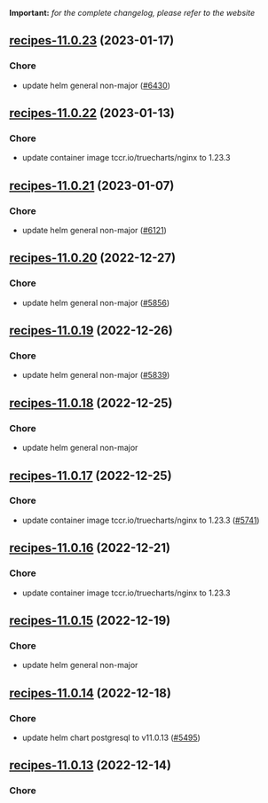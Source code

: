 **Important:**
*for the complete changelog, please refer to the website*




## [recipes-11.0.23](https://github.com/truecharts/charts/compare/recipes-11.0.22...recipes-11.0.23) (2023-01-17)

### Chore

- update helm general non-major ([#6430](https://github.com/truecharts/charts/issues/6430))
  
  


## [recipes-11.0.22](https://github.com/truecharts/charts/compare/recipes-11.0.21...recipes-11.0.22) (2023-01-13)

### Chore

- update container image tccr.io/truecharts/nginx to 1.23.3
  
  


## [recipes-11.0.21](https://github.com/truecharts/charts/compare/recipes-11.0.20...recipes-11.0.21) (2023-01-07)

### Chore

- update helm general non-major ([#6121](https://github.com/truecharts/charts/issues/6121))
  
  


## [recipes-11.0.20](https://github.com/truecharts/charts/compare/recipes-11.0.19...recipes-11.0.20) (2022-12-27)

### Chore

- update helm general non-major ([#5856](https://github.com/truecharts/charts/issues/5856))
  
  


## [recipes-11.0.19](https://github.com/truecharts/charts/compare/recipes-11.0.18...recipes-11.0.19) (2022-12-26)

### Chore

- update helm general non-major ([#5839](https://github.com/truecharts/charts/issues/5839))
  
  


## [recipes-11.0.18](https://github.com/truecharts/charts/compare/recipes-11.0.17...recipes-11.0.18) (2022-12-25)

### Chore

- update helm general non-major
  
  


## [recipes-11.0.17](https://github.com/truecharts/charts/compare/recipes-11.0.16...recipes-11.0.17) (2022-12-25)

### Chore

- update container image tccr.io/truecharts/nginx to 1.23.3 ([#5741](https://github.com/truecharts/charts/issues/5741))
  
  


## [recipes-11.0.16](https://github.com/truecharts/charts/compare/recipes-11.0.15...recipes-11.0.16) (2022-12-21)

### Chore

- update container image tccr.io/truecharts/nginx to 1.23.3
  
  


## [recipes-11.0.15](https://github.com/truecharts/charts/compare/recipes-11.0.14...recipes-11.0.15) (2022-12-19)

### Chore

- update helm general non-major
  
  


## [recipes-11.0.14](https://github.com/truecharts/charts/compare/recipes-11.0.13...recipes-11.0.14) (2022-12-18)

### Chore

- update helm chart postgresql to v11.0.13 ([#5495](https://github.com/truecharts/charts/issues/5495))
  
  


## [recipes-11.0.13](https://github.com/truecharts/charts/compare/recipes-11.0.12...recipes-11.0.13) (2022-12-14)

### Chore
